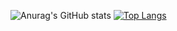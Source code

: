 ![Anurag's GitHub stats](https://github-readme-stats.vercel.app/api?username=Yanuarprayoga9&show_icons=true&theme=radical)
[![Top Langs](https://github-readme-stats.vercel.app/api/top-langs/?username=Yanuarprayoga9&hide_progress=true)](https://github.com/Yanuarprayoga9/github-readme-stats)
